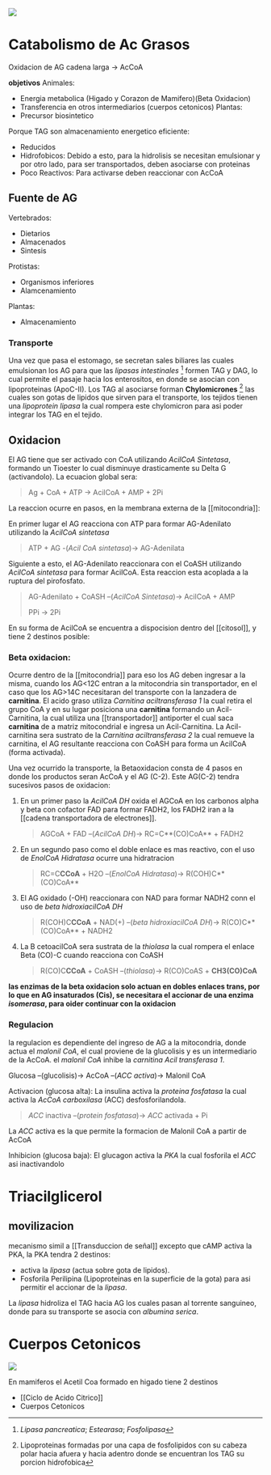 ![](https://i.imgur.com/uNrDlVG.png)

# Catabolismo de Ac Grasos

Oxidacion de AG cadena larga → AcCoA

**objetivos**
Animales:

- Energia metabolica (Higado y Corazon de Mamifero)(Beta Oxidacion)
- Transferencia en otros intermediarios (cuerpos cetonicos)
    Plantas:
- Precursor biosintetico

Porque TAG son almacenamiento energetico eficiente:

- Reducidos
- Hidrofobicos: Debido a esto, para la hidrolisis se necesitan emulsionar y por otro lado, para ser transportados, deben asociarse con proteinas
- Poco Reactivos: Para activarse deben reaccionar con AcCoA

## Fuente de AG

Vertebrados:

- Dietarios
- Almacenados
- Sintesis

Protistas:

- Organismos inferiores
- Alamcenamiento

Plantas:

- Almacenamiento

### Transporte

Una vez que pasa el estomago, se secretan sales biliares las cuales emulsionan los AG para que las _lipasas intestinales_ [^1] formen TAG y DAG, lo cual permite el pasaje hacia los enterositos, en donde se asocian con lipoproteinas (ApoC-II). Los TAG al asociarse forman **Chylomicrones** [^2] las cuales son gotas de lipidos que sirven para el transporte, los tejidos tienen una _lipoprotein lipasa_ la cual rompera este chylomicron para asi poder integrar los TAG en el tejido.

[^1]: _Lipasa pancreatica_; _Estearasa_; _Fosfolipasa_
[^2]: Lipoproteinas formadas por una capa de fosfolipidos con su cabeza polar hacia afuera y hacia adentro donde se encuentran los TAG su porcion hidrofobica

## Oxidacion

El AG tiene que ser activado con CoA utilizando _AcilCoA Sintetasa_, formando un Tioester lo cual disminuye drasticamente su Delta G (activandolo).
La ecuacion global sera:

> Ag + CoA + ATP → AcilCoA + AMP + 2Pi

La reaccion ocurre en pasos, en la membrana externa de la [[mitocondria]]:

En primer lugar el AG reacciona con ATP para formar AG-Adenilato utilizando la _AcilCoA sintetasa_

> ATP + AG -(_Acil CoA sintetasa_)→ AG-Adenilata

Siguiente a esto, el AG-Adenilato reaccionara con el CoASH utilizando _AcilCoA sintetasa_ para formar AcilCoA. Esta reaccion esta acoplada a la ruptura del pirofosfato.

> AG-Adenilato + CoASH –(_AcilCoA Sintetasa_)→ AcilCoA + AMP
>
> PPi → 2Pi

En su forma de AcilCoA se encuentra a dispocision dentro del [[citosol]], y tiene 2 destinos posible:

### Beta oxidacion:

Ocurre dentro de la [[mitocondria]] para eso los AG deben ingresar a la misma, cuando los AG<12C entran a la mitocondria sin transportador, en el caso que los AG>14C necesitaran del transporte con la lanzadera de **carnitina**.
El acido graso utiliza _Carnitina aciltransferasa 1_ la cual retira el grupo CoA y en su lugar posiciona una **carnitina** formando un Acil-Carnitina, la cual utiliza una [[transportador]] antiporter el cual saca **carnitina** de a matriz mitocondrial e ingresa un Acil-Carnitina.
La Acil-carnitina sera sustrato de la _Carnitina aciltransferasa 2_ la cual remueve la carnitina, el AG resultante reacciona con CoASH para forma un AcilCoA (forma activada).

Una vez ocurrido la transporte, la Betaoxidacion consta de 4 pasos en donde los productos seran AcCoA y el AG (C-2). Este AG(C-2) tendra sucesivos pasos de oxidacion:

1. En un primer paso la _AcilCoA DH_ oxida el AGCoA en los carbonos alpha y beta con cofactor FAD para formar FADH2, los FADH2 iran a la [[cadena transportadora de electrones]].

    > AGCoA + FAD –(_AcilCoA DH_)→ RC=C**(CO)CoA** + FADH2

2. En un segundo paso como el doble enlace es mas reactivo, con el uso de _EnolCoA Hidratasa_ ocurre una hidratracion

    > RC=C**CCoA** + H2O –(_EnolCoA Hidratasa_)→ R(COH)C**(CO)CoA**

3. El AG oxidado (-OH) reaccionara con NAD para formar NADH2 conn el uso de _beta hidroxiacilCoA DH_

    > R(COH)C**CCoA** + NAD(+) –(_beta hidroxiacilCoA DH_)→ R(CO)C**(CO)CoA** + NADH2

4. La B cetoacilCoA sera sustrata de la _thiolasa_ la cual rompera el enlace Beta (CO)-C cuando reacciona con CoASH

    > R(CO)C**CCoA** + CoASH –(_thiolasa_)→ R(CO)CoAS + **CH3(CO)CoA**

**las enzimas de la beta oxidacion solo actuan en dobles enlaces trans, por lo que en AG insaturados (Cis), se necesitara el accionar de una enzima _isomerasa_, para oider continuar con la oxidacion**

### Regulacion

la regulacion es dependiente del ingreso de AG a la mitocondria, donde actua el _malonil CoA_, el cual proviene de la glucolisis y es un intermediario de la AcCoA. el _malonil CoA_ inhibe la _carnitina Acil transferasa 1_.

Glucosa –(glucolisis)→ AcCoA –(_ACC activa_)→ Malonil CoA

Activacion (glucosa alta):
La insulina activa la _proteina fosfatasa_ la cual activa la _AcCoA carboxilasa_ (ACC) desfosforilandola.

> _ACC_ inactiva –(_protein fosfatasa_)→ _ACC_ activada + Pi

La _ACC_ activa es la que permite la formacion de Malonil CoA a partir de AcCoA

Inhibicion (glucosa baja):
El glucagon activa la _PKA_ la cual fosforila el _ACC_ asi inactivandolo

# Triacilglicerol

## movilizacion

mecanismo simil a [[Transduccion de señal]] excepto que cAMP activa la PKA,
la PKA tendra 2 destinos:

- activa la _lipasa_ (actua sobre gota de lipidos).
- Fosforila Perilipina (Lipoproteinas en la superficie de la gota) para asi permitir el accionar de la _lipasa_.

La _lipasa_ hidroliza el TAG hacia AG los cuales pasan al torrente sanguineo, donde para su transporte se asocia con _albumina serica_.

# Cuerpos Cetonicos

![](https://i.imgur.com/L4aJ959.png)

En mamiferos el Acetil Coa formado en higado tiene 2 destinos
- [[Ciclo de Acido Citrico]]
- Cuerpos Cetonicos


